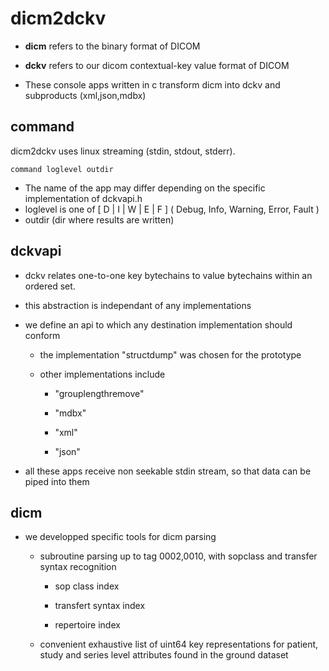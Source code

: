 # dicm2dckv

- **dicm** refers to the binary format of DICOM

- **dckv** refers to our dicom contextual-key value format of DICOM

- These console apps written in  c transform dicm into dckv and subproducts (xml,json,mdbx)


## command

dicm2dckv uses linux streaming (stdin, stdout, stderr).

```
command loglevel outdir
```

- The name of the app may differ depending on the specific implementation of dckvapi.h
- loglevel is one of [ D | I | W | E | F ] ( Debug, Info, Warning, Error, Fault )
- outdir (dir where results are written)

## dckvapi

- dckv relates one-to-one key bytechains to value bytechains within an ordered set.

- this abstraction is independant of any implementations

- we define an api to which any destination implementation should conform
  
  - the implementation "structdump" was chosen for the prototype
  
  - other implementations include 
  
    - "grouplengthremove"
    
    - "mdbx"
    
    - "xml"
    
    - "json"

- all these apps receive non seekable stdin stream, so that data can be piped into them

## dicm

- we developped specific tools for dicm parsing
  
  - subroutine parsing up to tag 0002,0010, with sopclass and transfer syntax recognition
    
    - sop class index
    
    - transfert syntax index
    
    - repertoire index
  
  - convenient exhaustive list of uint64 key representations for patient, study and series level attributes found in the ground dataset
